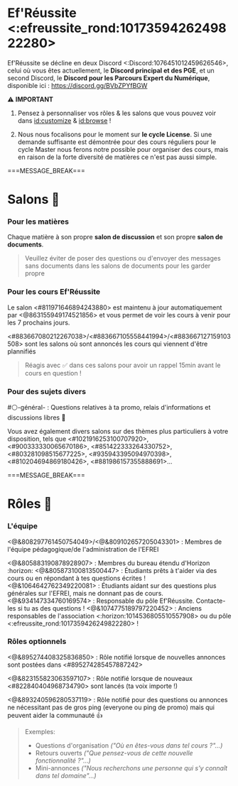 # Ef'Réussite <:efreussite_rond:1017359426249822280>

Ef'Réussite se décline en deux Discord <:Discord:1076451012459626546>, celui où vous êtes actuellement, le **Discord principal et des PGE**, et un second Discord, le **Discord pour les Parcours Expert du Numérique**, disponible ici : https://discord.gg/BVbZPYfBGW


:warning: **IMPORTANT**
1. Pensez à personnaliser vos rôles & les salons que vous pouvez voir dans <id:customize> & <id:browse> !

2. Nous nous focalisons pour le moment sur **le cycle License**. Si une demande suffisante est démontrée pour des cours réguliers pour le cycle Master nous ferons notre possible pour organiser des cours, mais en raison de la forte diversité de matières ce n'est pas aussi simple.

===MESSAGE_BREAK===

# Salons :speech_balloon:

### Pour les matières

Chaque matière à son propre **salon de discussion** et son propre **salon de documents**.
> Veuillez éviter de poser des questions ou d'envoyer des messages sans documents dans les salons de documents pour les garder propre

### Pour les cours Ef'Réussite

Le salon <#811971646894243880> est maintenu à jour automatiquement par <@863155949174521856> et vous permet de voir les cours à venir pour les 7 prochains jours.

<#883667080212267038>/<#883667105558441994>/<#883667127159103508> sont les salons où sont annoncés les cours qui viennent d'être plannifiés
> Réagis avec :white_check_mark: dans ces salons pour avoir un rappel 15min avant le cours en question !

### Pour des sujets divers

#:white_circle:-général-<promo> : Questions relatives à ta promo, relais d'informations et discussions libres :speech_balloon:

Vous avez également divers salons sur des thèmes plus particuliers à votre disposition, tels que <#1021916253100707920>, <#900333330065670186>, <#851422333264330752>, <#803281098515677225>, <#935943395094970398>, <#810204694869180426>, <#881986157355888691>…

===MESSAGE_BREAK===

# Rôles :billed_cap:

### L'équipe

<@&808297761450754049>/<@&809102657205043301> : Membres de l'équipe pédagogique/de l'administration de l'EFREI

<@&805883190878928907> : Membres du bureau étendu d'Horizon :horizon:
<@&805873100813500447> : Étudiants prêts à t'aider via des cours ou en répondant à tes questions écrites !
<@&1064642762349220081> : Étudiants aidant sur des questions plus générales sur l'EFREI, mais ne donnant pas de cours.
<@&934147334760169574> : Responsable du pôle Ef'Réussite. Contacte-les si tu as des questions !
<@&1074775189797220452> : Anciens responsables de l'association <:horizon:1014536805510557908> ou du pôle <:efreussite_rond:1017359426249822280> !

### Rôles optionnels

<@&895274408325836850> : Rôle notifié lorsque de nouvelles annonces sont postées dans <#895274285457887242>

<@&823155823063597107> : Rôle notifié lorsque de nouveaux <#822840404968734790> sont lancés (ta voix importe !)

<@&893240596280537119> : Rôle notifié pour des questions ou annonces ne nécessitant pas de gros ping (everyone ou ping de promo) mais qui peuvent aider la communauté :thumbsup:
> Exemples:
> - Questions d'organisation *("Où en êtes-vous dans tel cours ?"…)*
> - Retours ouverts *("Que pensez-vous de cette nouvelle fonctionnalité ?"…)*
> - Mini-annonces *("Nous recherchons une personne qui s'y connaît dans tel domaine"…)*
